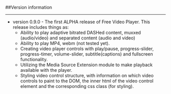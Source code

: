 ##Version information
***

- version 0.9.0 - The first ALPHA release of Free Video Player. This release includes things as:
    - Ability to play adaptive bitrated DASHed content, muxxed (audio/video) and separated content (audio and video)
    - Ability to play MP4, webm (not tested yet).
    - Creating video player controls with play/pause, progress-slider, progress-timer, volume-slider, subtitle(captions) and fullscreen functionality.
    - Utilizing the Media Source Extension module to make playback available with the player.
    - Styling video control structure, with information on which video controls to paint to the DOM, the inner html of 
 the video control element and the corresponding css class (for styling).
